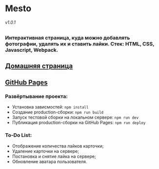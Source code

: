 # Mesto
###### v1.0.1
### Интерактивная страница, куда можно добавлять фотографии, удалять их и ставить лайки. Стек: HTML, CSS, Javascript, Webpack.
## [Домашняя страница](https://mesto.neomedved.site)
## [GitHub Pages](https://neomedved.github.io/Mesto-frontend)
### Развёртывание проекта:
* Установка зависмостей: ```npm install```
* Создание production-сборки: ```npm run build```
* Запуск тестовой сборки на локальном сервере: ```npm run dev```
* Публикация production-сборки на GitHub Pages: ```npm run deploy```
### To-Do List:
* Отображение количества лайков карточки;
* Удаление карточки на сервере;
* Постановка и снятие лайка на сервере;
* Обновление аватара пользователя.
